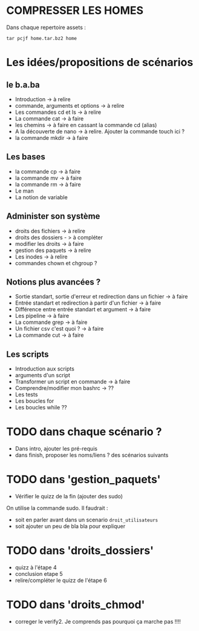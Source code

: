 
# COMPRESSER LES HOMES

Dans chaque repertoire assets :

`tar pcjf home.tar.bz2 home`

# Les idées/propositions de scénarios

## le b.a.ba

* Introduction -> à relire
* commande, arguments et options -> à relire
* Les commandes cd et ls -> à relire
* La commande cat -> à faire
* les chemins -> à faire en cassant la commande cd (alias)
* A la découverte de nano -> à relire. Ajouter la commande touch ici ?
* la commande mkdir -> à faire

## Les bases

* la commande cp -> à faire
* la commande mv -> à faire
* la commande rm -> à faire
* Le man 
* La notion de variable

## Administer son système
* droits des fichiers -> à relire
* droits des dossiers - > à compléter
* modifier les droits -> à faire
* gestion des paquets -> à relire
* Les inodes -> à relire
* commandes chown et chgroup ?


## Notions plus avancées ?
* Sortie standart, sortie d'erreur et redirection dans un fichier -> à faire
* Entrée standart et redirection à partir d'un fichier -> à faire
* Différence entre entrée standart et argument -> à faire
* Les pipeline -> à faire
* La commande grep -> à faire
* Un fichier csv c'est quoi ? -> à faire
* La commande cut -> à faire

## Les scripts

* Introduction aux scripts
* arguments d'un script
* Transformer un script en commande -> à faire
* Comprendre/modifier mon bashrc -> ??
* Les tests
* Les boucles for
* Les boucles while ??




# TODO dans chaque scénario ?
* Dans intro, ajouter les pré-requis
* dans finish, proposer les noms/liens ? des scénarios suivants


# TODO dans 'gestion_paquets' 

* Vérifier le quizz de la fin (ajouter des sudo)

On utilise la commande sudo. Il faudrait :

* soit en parler avant dans un scenario `droit_utilisateurs`
* soit ajouter un peu de bla bla pour expliquer 

# TODO dans 'droits_dossiers' 
* quizz à l'étape 4
* conclusion etape 5
* relire/compléter le quizz de l'étape 6

# TODO dans 'droits_chmod'
* correger le verify2. Je comprends pas pourquoi ça marche pas !!!! 

